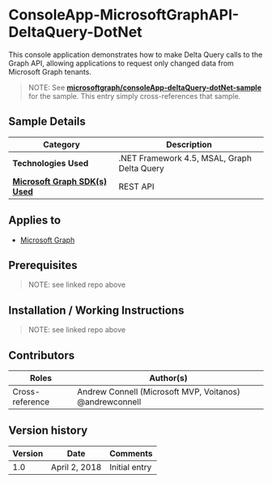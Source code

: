 # ConsoleApp-MicrosoftGraphAPI-DeltaQuery-DotNet

This console application demonstrates how to make Delta Query calls to the Graph API, allowing applications to request only changed data from Microsoft Graph tenants.

> NOTE: See **[microsoftgraph/consoleApp-deltaQuery-dotNet-sample](https://github.com/microsoftgraph/consoleApp-deltaQuery-dotNet-sample)** for the sample. This entry simply cross-references that sample.

## Sample Details

|               Category               |                 Description                 |
| ------------------------------------ | ------------------------------------------- |
| **Technologies Used**                | .NET Framework 4.5, MSAL, Graph Delta Query |
| **[Microsoft Graph SDK(s) Used][1]** | REST API                                    |

## Applies to

* [Microsoft Graph](https://developer.microsoft.com/en-us/graph)

## Prerequisites

> NOTE: see linked repo above

## Installation / Working Instructions

> NOTE: see linked repo above

## Contributors

|      Roles      |                        Author(s)                        |
| --------------- | ------------------------------------------------------- |
| Cross-reference | Andrew Connell (Microsoft MVP, Voitanos) @andrewconnell |

## Version history

| Version |     Date      |   Comments    |
| ------- | ------------- | ------------- |
| 1.0     | April 2, 2018 | Initial entry |

[1]: https://developer.microsoft.com/en-us/graph/code-samples-and-sdks